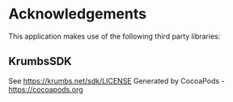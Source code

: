 # Acknowledgements
This application makes use of the following third party libraries:

## KrumbsSDK

See https://krumbs.net/sdk/LICENSE
Generated by CocoaPods - https://cocoapods.org
